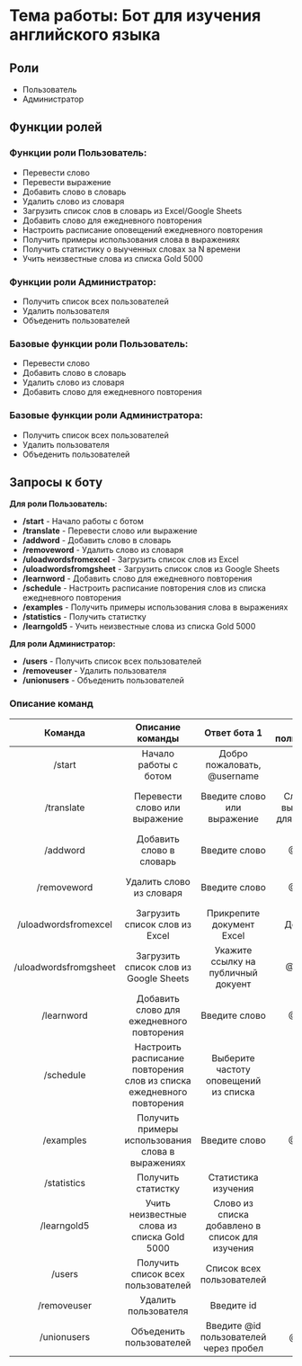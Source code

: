 # Тема работы: Бот для изучения английского языка

## Роли

* Пользователь
* Администратор

## Функции ролей

### Функции роли Пользователь:

* Перевести слово
* Перевести выражение
* Добавить слово в словарь
* Удалить слово из словаря
* Загрузить список слов в словарь из Excel/Google Sheets
* Добавить слово для ежедневного повторения
* Настроить расписание оповещений ежедневного повторения
* Получить примеры использования слова в выражениях
* Получить статистику о выученных словах за N времени
* Учить неизвестные слова из списка Gold 5000

### Функции роли Администратор:

* Получить список всех пользователей
* Удалить пользователя
* Объеденить пользователей

### Базовые функции роли Пользователь:

* Перевести слово
* Добавить слово в словарь
* Удалить слово из словаря
* Добавить слово для ежедневного повторения

### Базовые функции роли Администратора:

* Получить список всех пользователей
* Удалить пользователя
* Объеденить пользователей

## Запросы к боту

**Для роли Пользователь:**

* **/start** - Начало работы с ботом
* **/translate** - Перевести слово или выражение
* **/addword** - Добавить слово в словарь
* **/removeword** - Удалить слово из словаря
* **/uloadwordsfromexcel** - Загрузить список слов из Excel
* **/uloadwordsfromgsheet** - Загрузить список слов из Google Sheets
* **/learnword** - Добавить слово для ежедневного повторения
* **/schedule** - Настроить расписание повторения слов из списка ежедневного повторения
* **/examples** - Получить примеры использования слова в выражениях
* **/statistics** - Получить статистку
* **/learngold5** - Учить неизвестные слова из списка Gold 5000

**Для роли Администратор:**

* **/users** - Получить список всех пользователей
* **/removeuser** - Удалить пользователя
* **/unionusers** - Объеденить пользователей


### Описание команд

| Команда | Описание команды | Ответ бота 1 | Ответ пользователя | Ответ бота 2 |
|:-------:|:----------------:|:-----------:|:--------:|:-------------------:|
| /start | Начало работы с ботом | Добро пожаловать, @username | N/A | N/A |
| /translate | Перевести слово или выражение | Введите слово или выражение | Слово или выражение для перевода | Транскрипция произношения и варианты первода |
| /addword | Добавить слово в словарь | Введите слово | @Слово | @Слово добавлено в словарь |
| /removeword | Удалить слово из словаря | Введите слово | @Слово | @Слово удалено из словаря |
| /uloadwordsfromexcel | Загрузить список слов из Excel | Прикрепите документ Excel | Документ | Скопировано @N новых слов |
| /uloadwordsfromgsheet | Загрузить список слов из Google Sheets | Укажите ссылку на публичный докуент | @Ссылка | Скопировано @N новых слов |
| /learnword | Добавить слово для ежедневного повторения | Введите слово | @Слово | @Слово добавлено |
| /schedule | Настроить расписание повторения слов из списка ежедневного повторения | Выберите частоту оповещений из списка | Выбор | Частота оповещений настроена |
| /examples | Получить примеры использования слова в выражениях | Введите слово | @Слово | Варианты использования |
| /statistics | Получить статистку | Статистика изучения | N/A | N/A |
| /learngold5 | Учить неизвестные слова из списка Gold 5000 | Слово из списка добавлено в список для изучения | N/A | N/A |
| /users | Получить список всех пользователей | Список всех пользователей | N/A | N/A |
| /removeuser | Удалить пользователя | Введите id | @id | Пользователь @id удален |
| /unionusers | Объеденить пользователей | Введите @id пользователей через пробел | @id @id | Пользователи объеденены |